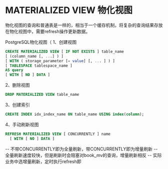 # MATERIALIZED VIEW 物化视图

物化视图的查询和普通表是一样的，相当于一个缓存机制，将复杂的查询结果存放在物化视图中，需要refresh操作更新数据。

PostgreSQL物化视图（
1、创建视图
```sql
CREATE MATERIALIZED VIEW [ IF NOT EXISTS ] table_name
[ (column_name [, ...] ) ]
[ WITH ( storage_parameter [= value] [, ... ] ) ]
[ TABLESPACE tablespace_name ]
AS query
[ WITH [ NO ] DATA ]
```
2、删除视图
```sql
DROP MATERIALIZED VIEW table_name
```
3、创建索引
```sql
CREATE INDEX idx_index_name ON table_name USING index(column);
```
4、手动刷新视图
```sql
REFRESH MATERIALIZED VIEW [ CONCURRENTLY ] name
  [ WITH [ NO ] DATA ]
```

-- 不带CONCURRENTLY即为全量刷新，带CONCURRENTLY即为增量刷新
-- 全量刷新速度较快，但是刷新时会阻塞对book_mv的查询，增量刷新相反
-- 实际业务中选增量刷新，定时执行refresh即
